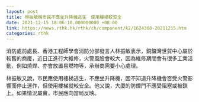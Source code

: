 ```yaml
---
layout: post
title: 林振敏稱市民不應坐升降機逃生　使用樓梯較安全
date: 2021-12-15 18:06:10.000000000 +08:00
link: https://news.rthk.hk/rthk/ch/component/k2/1624368-20211215.htm
categories: rthk
---
```


消防處前處長、香港工程師學會消防分部發言人林振敏表示，銅鑼灣世貿中心屬於較舊的商廈，近日正進行大維修，火警風險會較大，因為維修期間會有很多工業活動，例如燒焊、亦會放置易燃物等，承辦商需要小心處理。

林振敏又說，市民應使用樓梯逃生，不應坐升降機，因不知道升降機會否受火警影響而停止運作，但使用樓梯就較安全。他又說，大廈的防煙門不應受阻塞或被鎖上。如果情況屬實，市民應向當局反映。
